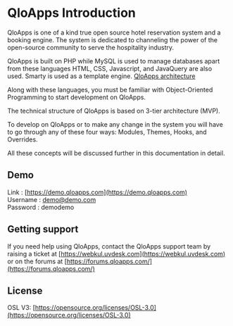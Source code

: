 # QloApps Introduction

QloApps is one of a kind true open source hotel reservation system and a booking engine. The system is dedicated to channeling the power of the open-source community to serve the hospitality industry.

QloApps is built on PHP while MySQL is used to manage databases apart from these languages HTML, CSS, Javascript, and JavaQuery are also used. Smarty is used as a template engine. [QloApps architecture](../architecture/technical)

Along with these languages, you must be familiar with Object-Oriented Programming to start development on QloApps.

The technical structure of QloApps is based on 3-tier architecture (MVP).

To develop on QloApps or to make any change in the system you will have to go through any of these four ways: Modules, Themes, Hooks, and Overrides.

All these concepts will be discussed further in this documentation in detail.

Demo
--------
Link : [https://demo.qloapps.com](https://demo.qloapps.com) </br>
Username : demo@demo.com </br>
Password : demodemo </br>

Getting support
--------
If you need help using QloApps, contact the QloApps support team by raising a ticket at [https://webkul.uvdesk.com](https://webkul.uvdesk.com) or on the forums at [https://forums.qloapps.com/](https://forums.qloapps.com/)

License
--------
OSL V3: [https://opensource.org/licenses/OSL-3.0](https://opensource.org/licenses/OSL-3.0)
